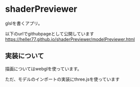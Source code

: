 # shaderPreviewer

glslを書くアプリ。

以下のurlでgithubpageとして公開しています
https://heller77.github.io/shaderPreviewer/modelPreviewer.html

## 実装について

描画についてはwebglを使っています。

ただ、モデルのインポートの実装にthree.jsを使っています